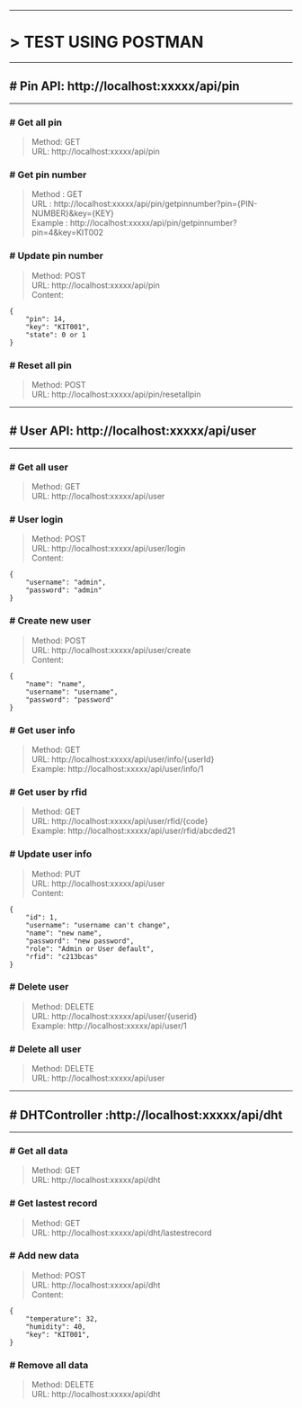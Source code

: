 

----------
# > TEST USING POSTMAN <br/>
----------
## # Pin API: http://localhost:xxxxx/api/pin <br/>
----------
### # Get all pin<br/>
>Method: GET <br/>
>URL: http://localhost:xxxxx/api/pin <br/>

### # Get pin number <br/>
>Method : GET <br/>
>URL : http://localhost:xxxxx/api/pin/getpinnumber?pin={PIN-NUMBER}&key={KEY} <br/>
>Example : http://localhost:xxxxx/api/pin/getpinnumber?pin=4&key=KIT002

### # Update pin number <br/>
>Method: POST <br/>
>URL: http://localhost:xxxxx/api/pin <br/>
>Content: 

	{
		"pin": 14,
		"key": "KIT001",
		"state": 0 or 1
	}

### # Reset all pin<br/>
>Method: POST <br/>
>URL: http://localhost:xxxxx/api/pin/resetallpin <br/>

----------
## # User API: http://localhost:xxxxx/api/user <br/>
----------
### # Get all user <br/>
>Method: GET <br/>
>URL: http://localhost:xxxxx/api/user<br/>

### # User login <br/>
>Method: POST <br/>
>URL: http://localhost:xxxxx/api/user/login <br/>
>Content:

	{
		"username": "admin",
		"password": "admin"
	}
 
### # Create new user <br/>
>Method: POST <br/>
>URL: http://localhost:xxxxx/api/user/create <br/>
>Content:

	{
		"name": "name",
		"username": "username",
		"password": "password"
	}

### # Get user info <br/>
>Method: GET <br/>
>URL: http://localhost:xxxxx/api/user/info/{userId} <br/>
>Example:  http://localhost:xxxxx/api/user/info/1

### # Get user by rfid <br/>
>Method: GET <br/>
>URL: http://localhost:xxxxx/api/user/rfid/{code} <br/>
>Example:  http://localhost:xxxxx/api/user/rfid/abcded21

### # Update user info <br/>
>Method: PUT <br/>
>URL: http://localhost:xxxxx/api/user <br/>
>Content: <br/>    

	{
		"id": 1,
		"username": "username can't change",
		"name": "new name",
		"password": "new password",
		"role": "Admin or User default",
		"rfid": "c213bcas"
	}

### # Delete user <br/>
>Method: DELETE <br/>
>URL: http://localhost:xxxxx/api/user/{userid} <br/>
>Example:  http://localhost:xxxxx/api/user/1

### # Delete all user <br/>
>Method: DELETE <br/>
>URL: http://localhost:xxxxx/api/user

----------
## # DHTController :http://localhost:xxxxx/api/dht <br/>
----------
### # Get all data <br/>
>Method: GET <br/>
>URL: http://localhost:xxxxx/api/dht

### # Get lastest record <br/>
>Method: GET <br/>
>URL: http://localhost:xxxxx/api/dht/lastestrecord

### # Add new data <br/>
>Method: POST <br/>
>URL: http://localhost:xxxxx/api/dht <br/>
>Content:

	{
		"temperature": 32,
		"humidity": 40,
		"key": "KIT001",
	}
 
### # Remove all data <br/>
>Method: DELETE <br/>
>URL: http://localhost:xxxxx/api/dht <br/>
